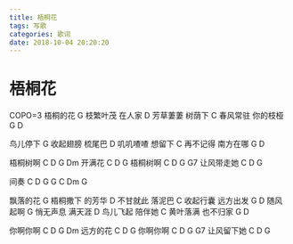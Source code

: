 ```yaml
---
title: 梧桐花
tags: 写歌
categories: 歌词
date: 2018-10-04 20:20:20
---
```


# 梧桐花 #

COPO=3
梧桐的花 G
枝繁叶茂
在人家 D
芳草萋萋
树荫下 C
春风常驻
你的枝桠 G D

鸟儿停下 G
收起翅膀
梳尾巴 D
叽叽喳喳
想留下 C
再不记得
南方在哪 G D

梧桐树啊 C D G Dm
开满花 C D G
梧桐树啊 C D G G7
让风带走她 C   D   G

间奏 C D G G C Dm G

飘落的花 G
梧桐撒下
的芳华 D
不甘就此
落泥巴 C
收起行囊
远方出发 G D
随风起啊 G
悄无声息
满天涯 D
鸟儿飞起
陪伴她 C
黄叶落满
也不归家 G D

你啊你啊 C D G Dm
远方的花 C D G
你啊你啊 C D G G7
让风留下她 C D G